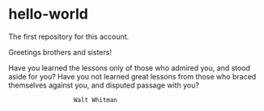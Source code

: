 # hello-world
The first repository for this account.

Greetings brothers and sisters!

  Have you learned the lessons only of those who admired you, and stood
  aside for you?  Have you not learned great lessons from those who braced themselves against you,
  and disputed passage with you?
            
                      Walt Whitman
